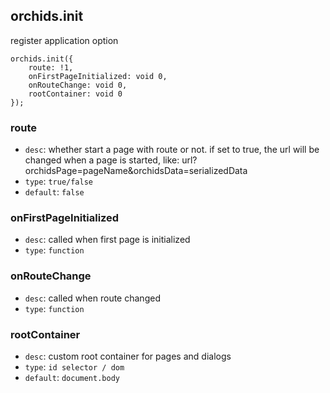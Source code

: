 
## orchids.init

register application option

```
orchids.init({
    route: !1,
    onFirstPageInitialized: void 0,
    onRouteChange: void 0,
    rootContainer: void 0
});
```

### route

* `desc`: whether start a page with route or not. if set to true, the url will be changed when a page is started, like: url?orchidsPage=pageName&orchidsData=serializedData
* `type`: `true/false`
* `default`: `false`

### onFirstPageInitialized

* `desc`: called when first page is initialized
* `type`: `function`

### onRouteChange

* `desc`: called when route changed
* `type`: `function`

### rootContainer

* `desc`: custom root container for pages and dialogs
* `type`: `id selector / dom`
* `default`: `document.body`